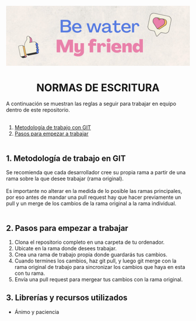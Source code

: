 ![imagen](https://github.com/Oil-vs-Water/Oil-Recycling/blob/main/img/img_portada.jpg)
# <div align="center">**NORMAS DE ESCRITURA**</div>  
A continuación se muestran las reglas a seguir para trabajar en equipo dentro de este repositorio.
<br></br>
1. [Metodología de trabajo con GIT](#id1)
2. [Pasos para empezar a trabajar](#id2)
<br></br>

<div id='id1'/>
<h2>1. Metodología de trabajo en GIT</h2>
Se recomienda que cada desarrollador cree su propia rama a partir de una rama sobre la que desee trabajar (rama original).<br></br>
Es importante no alterar en la medida de lo posible las ramas principales, por eso antes de mandar una pull request hay que hacer previamente un pull y un merge de los cambios de la rama original a la rama individual.<br></br>

<div id='id2'/>
<h2> 2. Pasos para empezar a trabajar</h2>

1. Clona el repositorio completo en una carpeta de tu ordenador.
2. Ubicate en la rama donde desees trabajar.
3. Crea una rama de trabajo propia donde guardarás tus cambios.
4. Cuando termines los cambios, haz git pull, y luego git merge con la rama original de trabajo para sincronizar los cambios que haya en esta con tu rama.
5. Envía una pull request para mergear tus cambios con la rama original.


<div id='id5'/>
<h2>3. Librerías y recursos utilizados</h2>

- Ánimo y paciencia
